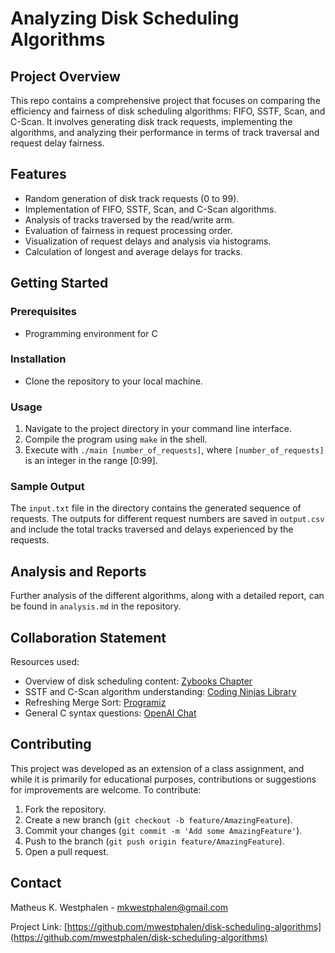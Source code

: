 # Analyzing Disk Scheduling Algorithms

## Project Overview

This repo contains a comprehensive project that focuses on comparing the efficiency and fairness of disk scheduling algorithms: FIFO, SSTF, Scan, and C-Scan. It involves generating disk track requests, implementing the algorithms, and analyzing their performance in terms of track traversal and request delay fairness.

## Features

- Random generation of disk track requests (0 to 99).
- Implementation of FIFO, SSTF, Scan, and C-Scan algorithms.
- Analysis of tracks traversed by the read/write arm.
- Evaluation of fairness in request processing order.
- Visualization of request delays and analysis via histograms.
- Calculation of longest and average delays for tracks.

## Getting Started

### Prerequisites

- Programming environment for C

### Installation

- Clone the repository to your local machine.

### Usage

1. Navigate to the project directory in your command line interface.
2. Compile the program using `make` in the shell.
3. Execute with `./main [number_of_requests]`, where `[number_of_requests]` is an integer in the range [0:99].

### Sample Output

The `input.txt` file in the directory contains the generated sequence of requests. The outputs for different request numbers are saved in `output.csv` and include the total tracks traversed and delays experienced by the requests.

## Analysis and Reports

Further analysis of the different algorithms, along with a detailed report, can be found in `analysis.md` in the repository.

## Collaboration Statement

Resources used:
- Overview of disk scheduling content: [Zybooks Chapter](https://learn.zybooks.com/zybook/ROLLINSCMS470SummetSpring2023/chapter/9/section/3)
- SSTF and C-Scan algorithm understanding: [Coding Ninjas Library](https://www.codingninjas.com/codestudio/library)
- Refreshing Merge Sort: [Programiz](https://www.programiz.com/dsa/merge-sort)
- General C syntax questions: [OpenAI Chat](https://chat.openai.com)

## Contributing

This project was developed as an extension of a class assignment, and while it is primarily for educational purposes, contributions or suggestions for improvements are welcome. To contribute:
1. Fork the repository.
2. Create a new branch (`git checkout -b feature/AmazingFeature`).
3. Commit your changes (`git commit -m 'Add some AmazingFeature'`).
4. Push to the branch (`git push origin feature/AmazingFeature`).
5. Open a pull request.

## Contact
Matheus K. Westphalen - mkwestphalen@gmail.com

Project Link: [https://github.com/mwestphalen/disk-scheduling-algorithms](https://github.com/mwestphalen/disk-scheduling-algorithms)
